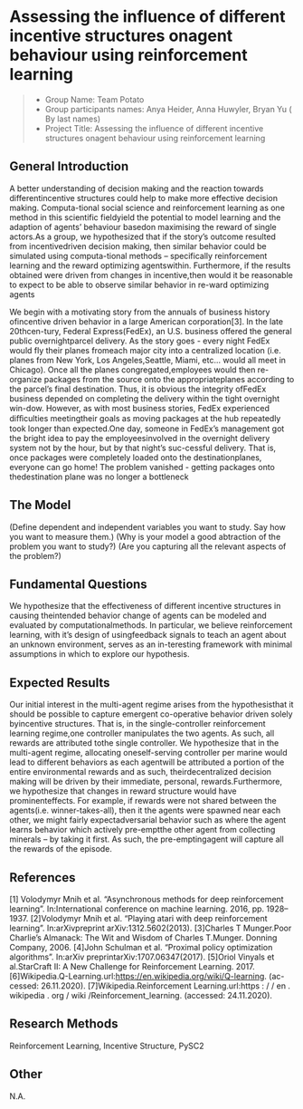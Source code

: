 # Assessing the influence of different incentive structures onagent behaviour using reinforcement learning

> * Group Name: Team Potato
> * Group participants names: Anya Heider, Anna Huwyler, Bryan Yu ( By last names)
> * Project Title: Assessing the influence of different incentive structures onagent behaviour using reinforcement learning

## General Introduction

A better understanding of decision making and the reaction towards differentincentive structures could help to make more effective decision making. Computa-tional social science and reinforcement learning as one method in this scientific fieldyield the potential to model learning and the adaption of agents’ behaviour basedon maximising the reward of single actors.As a group, we hypothesized that if the story’s outcome resulted from incentivedriven decision making, then similar behavior could be simulated using computa-tional methods – specifically reinforcement learning and the reward optimizing agentswithin. Furthermore, if the results obtained were driven from changes in incentive,then would it be reasonable to expect to be able to observe similar behavior in re-ward optimizing agents

We begin with a motivating story from the annuals of business history ofincentive driven behavior in a large American corporation[3]. In the late 20thcen-tury, Federal Express(FedEx), an U.S. business offered the general public overnightparcel delivery. As the story goes - every night FedEx would fly their planes fromeach major city into a centralized location (i.e. planes from New York, Los Angeles,Seattle, Miami, etc... would all meet in Chicago). Once all the planes congregated,employees would then re-organize packages from the source onto the appropriateplanes according to the parcel’s final destination. Thus, it is obvious the integrity ofFedEx business depended on completing the delivery within the tight overnight win-dow. However, as with most business stories, FedEx experienced diﬀiculties meetingtheir goals as moving packages at the hub repeatedly took longer than expected.One day, someone in FedEx’s management got the bright idea to pay the employeesinvolved in the overnight delivery system not by the hour, but by that night’s suc-cessful delivery. That is, once packages were completely loaded onto the destinationplanes, everyone can go home! The problem vanished - getting packages onto thedestination plane was no longer a bottleneck


## The Model


(Define dependent and independent variables you want to study. Say how you want to measure them.) (Why is your model a good abtraction of the problem you want to study?) (Are you capturing all the relevant aspects of the problem?)


## Fundamental Questions
We hypothesize that the effectiveness of different incentive structures in causing theintended behavior change of agents can be modeled and evaluated by computationalmethods. In particular, we believe reinforcement learning, with it’s design of usingfeedback signals to teach an agent about an unknown environment, serves as an in-teresting framework with minimal assumptions in which to explore our hypothesis.


## Expected Results
Our initial interest in the multi-agent regime arises from the hypothesisthat it should be possible to capture emergent co-operative behavior driven solely byincentive structures. That is, in the single-controller reinforcement learning regime,one controller manipulates the two agents. As such, all rewards are attributed tothe single controller. We hypothesize that in the multi-agent regime, allocating oneself-serving controller per marine would lead to different behaviors as each agentwill be attributed a portion of the entire environmental rewards and as such, theirdecentralized decision making will be driven by their immediate, personal, rewards.Furthermore, we hypothesize that changes in reward structure would have prominenteffects. For example, if rewards were not shared between the agents(i.e. winner-takes-all), then it the agents were spawned near each other, we might fairly expectadversarial behavior such as where the agent learns behavior which actively pre-emptthe other agent from collecting minerals – by taking it first. As such, the pre-emptingagent will capture all the rewards of the episode.


## References 
<a id="1">[1] Volodymyr Mnih et al. “Asynchronous methods for deep reinforcement learning”. In:International conference on machine learning. 2016, pp. 1928–1937. </a>
<a id="2">[2]</a>Volodymyr Mnih et al. “Playing atari with deep reinforcement learning”. In:arXivpreprint arXiv:1312.5602(2013).
<a id="3">[3]</a>Charles T Munger.Poor Charlie’s Almanack: The Wit and Wisdom of Charles T.Munger. Donning Company, 2006.
<a id="4">[4]</a>John Schulman et al. “Proximal policy optimization algorithms”. In:arXiv preprintarXiv:1707.06347(2017).
<a id="5">[5]</a>Oriol Vinyals et al.StarCraft II: A New Challenge for Reinforcement Learning. 2017.
<a id="6">[6]</a>Wikipedia.Q-Learning.url:https://en.wikipedia.org/wiki/Q-learning. (ac-cessed: 26.11.2020).
<a id="7">[7]</a>Wikipedia.Reinforcement  Learning.url:https : / / en . wikipedia . org / wiki /Reinforcement_learning. (accessed: 24.11.2020).




## Research Methods
Reinforcement Learning, Incentive Structure, PySC2


## Other
N.A.
